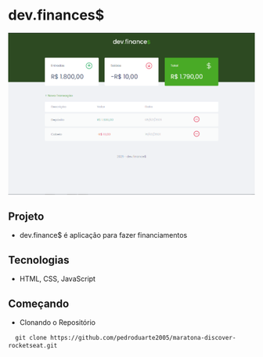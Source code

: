 # dev.finances$

<img src="screenshot.PNG" alt="Screenshot"/>

## Projeto
- dev.finance$ é aplicação para fazer financiamentos

## Tecnologias
- HTML, CSS, JavaScript

## Começando

- Clonando o Repositório
```
  git clone https://github.com/pedroduarte2005/maratona-discover-rocketseat.git
```
